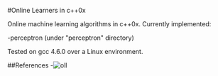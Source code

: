 #Online Learners in c++0x

Online machine learning algorithms in c++0x.
Currently  implemented:

-perceptron (under "perceptron" directory)

Tested on gcc 4.6.0 over a Linux environment.

##References
-![oll](http://code.google.com/p/oll/)

